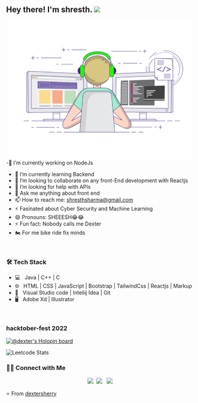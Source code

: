 <!-- ### Hi there 👋 -->

<h2> Hey there! I'm shresth. <img src="https://github.com/souvikguria98/souvikguria98/blob/master/Hi.gif" width="25"></h2>
<img align="right" alt="GIF" src="https://raw.githubusercontent.com/devSouvik/devSouvik/master/gif3.gif" width="500"/>
<!-- **dextersherry/DexterSherry** is a ✨ _special_ ✨ repository because its `README.md` (this file) appears on your GitHub profile. -->

<!-- Here are some ideas to get you started: -->

 -🔭 I’m currently working on NodeJs
- 🌱 I’m currently learning Backend
- 👯 I’m looking to collaborate on any front-End development with Reactjs 
- 🤔 I’m looking for help with APIs
- 💬 Ask me anything about front end
- 📫 How to reach me: shresthsharma@gmail.com
- ⚡ Fasinated about Cyber Security and Machine Learning
- 😄 Pronouns: SHEEESH😂😂
- ⚡ Fun fact: Nobody calls me Dexter
- 🏍️ For me bike ride fix minds

<br>
<h3>🛠 Tech Stack </h3>

- 💻 &nbsp; Java | C++ | C  
- 🌐 &nbsp; HTML | CSS | JavaScript | Bootstrap | TailwindCss | Reactjs | Markup  
- 🔧 &nbsp; Visual Studio code | Inteliij Idea | Git
- 🖥 &nbsp; Adobe Xd | Illustrator 
</br>
  
<h3>hacktober-fest 2022</h3>

[![@dexter's Holopin board](https://holopin.me/dexter)](https://holopin.io/@dexter)

![Leetcode Stats](https://leetcard.jacoblin.cool/shresthsharma64?ext=heatmap)

<h3> 🤝🏻 Connect with Me </h3>

<p align="center"> 
&nbsp;<a href="https://www.instagram.com/shresth_hu/" target="_blank" rel="noopener noreferrer"><img src="https://img.icons8.com/plasticine/100/000000/instagram-new.png" width="50" /></a>   
&nbsp;<a href="https://www.linkedin.com/in/shresth-sharma/" target="_blank" rel="noopener noreferrer"><img src="https://img.icons8.com/plasticine/100/000000/linkedin.png" width="50" /></a>
&nbsp; <a href="mailto:shresthsharma64@gmail.com" target="_blank" rel="noopener noreferrer"><img src="https://img.icons8.com/plasticine/100/000000/gmail.png" width="50" /></a>
</p>

⭐️ From [dextersherry](https://github.com/dextersherry)


